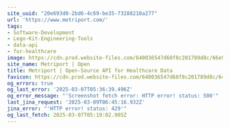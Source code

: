 ```yaml
---
site_uuid: "20e693d0-2bd6-4c69-be35-73288218a277"
url: 'https://www.metriport.com/'
tags:
- Software-Development
- Lego-Kit-Engineering-Tools
- data-api
- for-healthcare
image: https://cdn.prod.website-files.com/640036547d68f8c201789d8c/66e9fec5ff00b3f180f9e116_2024WebsiteOG.png
site_name: Metriport | Open
title: Metriport | Open-Source API for Healthcare Data
favicon: https://cdn.prod.website-files.com/640036547d68f8c201789d8c/640048b70539cf55188c2d93_JustLogo%2032.png
og_errors: true
og_last_error: '2025-03-07T05:36:39.496Z'
og_error_message: "'Screenshot fetch error: HTTP error! status: 500'"
last_jina_request: '2025-03-09T06:45:16.932Z'
jina_error: "'HTTP error! status: 429'"
og_last_fetch: 2025-03-07T05:19:02.905Z
---
```


